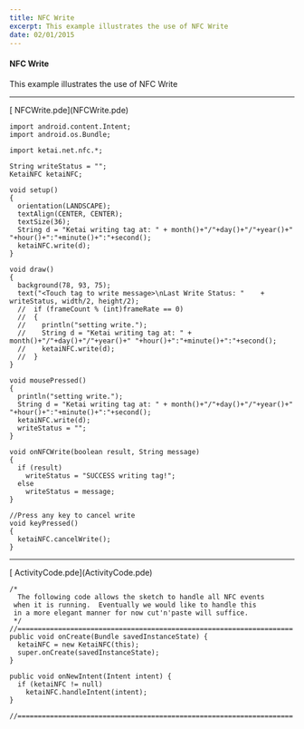 ```yaml
---
title: NFC Write
excerpt: This example illustrates the use of NFC Write
date: 02/01/2015
---
```

#### NFC Write
This example illustrates the use of NFC Write

---
<div class="link">[<i class="fa fa-download fa-lg"></i> NFCWrite.pde](NFCWrite.pde)</div>

    import android.content.Intent;
    import android.os.Bundle;

    import ketai.net.nfc.*;

    String writeStatus = "";
    KetaiNFC ketaiNFC;

    void setup()
    {   
      orientation(LANDSCAPE);
      textAlign(CENTER, CENTER);
      textSize(36);
      String d = "Ketai writing tag at: " + month()+"/"+day()+"/"+year()+" "+hour()+":"+minute()+":"+second();
      ketaiNFC.write(d);
    }

    void draw()
    {
      background(78, 93, 75);
      text("<Touch tag to write message>\nLast Write Status: "    + writeStatus, width/2, height/2);
      //  if (frameCount % (int)frameRate == 0)
      //  {
      //    println("setting write.");
      //    String d = "Ketai writing tag at: " + month()+"/"+day()+"/"+year()+" "+hour()+":"+minute()+":"+second();
      //    ketaiNFC.write(d);
      //  }
    }

    void mousePressed()
    {
      println("setting write.");
      String d = "Ketai writing tag at: " + month()+"/"+day()+"/"+year()+" "+hour()+":"+minute()+":"+second();
      ketaiNFC.write(d);
      writeStatus = "";
    }

    void onNFCWrite(boolean result, String message)
    {
      if (result)
        writeStatus = "SUCCESS writing tag!";
      else
        writeStatus = message;
    }

    //Press any key to cancel write
    void keyPressed()
    {
      ketaiNFC.cancelWrite();
    }
---
<div class="link">[<i class="fa fa-download fa-lg"></i> ActivityCode.pde](ActivityCode.pde)</div>

    /*
      The following code allows the sketch to handle all NFC events
     when it is running.  Eventually we would like to handle this
     in a more elegant manner for now cut'n'paste will suffice.  
     */
    //====================================================================
    public void onCreate(Bundle savedInstanceState) { 
      ketaiNFC = new KetaiNFC(this);
      super.onCreate(savedInstanceState);
    }

    public void onNewIntent(Intent intent) { 
      if (ketaiNFC != null)
        ketaiNFC.handleIntent(intent);
    }

    //====================================================================

<!-- * **Screenshot** -->
 